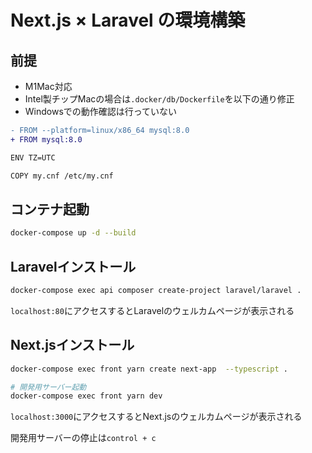 # Next.js × Laravel の環境構築

## 前提

- M1Mac対応
- Intel製チップMacの場合は`.docker/db/Dockerfile`を以下の通り修正
- Windowsでの動作確認は行っていない

```diff
- FROM --platform=linux/x86_64 mysql:8.0
+ FROM mysql:8.0

ENV TZ=UTC

COPY my.cnf /etc/my.cnf
```

## コンテナ起動

```sh
docker-compose up -d --build
```

## Laravelインストール

```sh
docker-compose exec api composer create-project laravel/laravel .
```

`localhost:80`にアクセスするとLaravelのウェルカムページが表示される

## Next.jsインストール

```sh
docker-compose exec front yarn create next-app  --typescript .

# 開発用サーバー起動
docker-compose exec front yarn dev
```

`localhost:3000`にアクセスするとNext.jsのウェルカムページが表示される

開発用サーバーの停止は`control + c`

